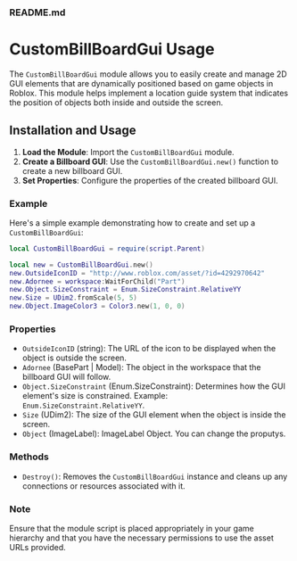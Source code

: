 ### README.md

# CustomBillBoardGui Usage

The `CustomBillBoardGui` module allows you to easily create and manage 2D GUI elements that are dynamically positioned based on game objects in Roblox. This module helps implement a location guide system that indicates the position of objects both inside and outside the screen.

## Installation and Usage

1. **Load the Module**: Import the `CustomBillBoardGui` module.
2. **Create a Billboard GUI**: Use the `CustomBillBoardGui.new()` function to create a new billboard GUI.
3. **Set Properties**: Configure the properties of the created billboard GUI.

### Example

Here's a simple example demonstrating how to create and set up a `CustomBillBoardGui`:

```lua
local CustomBillBoardGui = require(script.Parent)

local new = CustomBillBoardGui.new()
new.OutsideIconID = "http://www.roblox.com/asset/?id=4292970642"
new.Adornee = workspace:WaitForChild("Part")
new.Object.SizeConstraint = Enum.SizeConstraint.RelativeYY
new.Size = UDim2.fromScale(5, 5)
new.Object.ImageColor3 = Color3.new(1, 0, 0)
```

### Properties

- `OutsideIconID` (string): The URL of the icon to be displayed when the object is outside the screen.
- `Adornee` (BasePart | Model): The object in the workspace that the billboard GUI will follow.
- `Object.SizeConstraint` (Enum.SizeConstraint): Determines how the GUI element's size is constrained. Example: `Enum.SizeConstraint.RelativeYY`.
- `Size` (UDim2): The size of the GUI element when the object is inside the screen.
- `Object` (ImageLabel): ImageLabel Object. You can change the proputys.

### Methods

- `Destroy()`: Removes the `CustomBillBoardGui` instance and cleans up any connections or resources associated with it.

### Note

Ensure that the module script is placed appropriately in your game hierarchy and that you have the necessary permissions to use the asset URLs provided.
